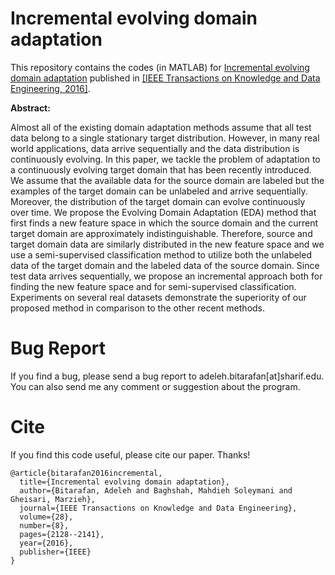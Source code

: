 # Incremental evolving domain adaptation

This repository contains the codes (in MATLAB) for [Incremental evolving domain adaptation](https://ieeexplore.ieee.org/document/7448405) published in [[IEEE Transactions on Knowledge and Data Engineering, 2016]](https://www.scimagojr.com/journalsearch.php?q=17362&tip=sid).


**Abstract:**

Almost all of the existing domain adaptation methods assume that all test data belong to a single stationary target distribution. However, in many real world applications, data arrive sequentially and the data distribution is continuously evolving. In this paper, we tackle the problem of adaptation to a continuously evolving target domain that has been recently introduced. We assume that the available data for the source domain are labeled but the examples of the target domain can be unlabeled and arrive sequentially. Moreover, the distribution of the target domain can evolve continuously over time. We propose the Evolving Domain Adaptation (EDA) method that first finds a new feature space in which the source domain and the current target domain are approximately indistinguishable. Therefore, source and target domain data are similarly distributed in the new feature space and we use a semi-supervised classification method to utilize both the unlabeled data of the target domain and the labeled data of the source domain. Since test data arrives sequentially, we propose an incremental approach both for finding the new feature space and for semi-supervised classification. Experiments on several real datasets demonstrate the superiority of our proposed method in comparison to the other recent methods.


# Bug Report

If you find a bug, please send a bug report to adeleh.bitarafan[at]sharif.edu. You can also send me any comment or suggestion about the program.
        

# Cite
If you find this code useful, please cite our paper. Thanks!

```
@article{bitarafan2016incremental,
  title={Incremental evolving domain adaptation},
  author={Bitarafan, Adeleh and Baghshah, Mahdieh Soleymani and Gheisari, Marzieh},
  journal={IEEE Transactions on Knowledge and Data Engineering},
  volume={28},
  number={8},
  pages={2128--2141},
  year={2016},
  publisher={IEEE}
}
```

